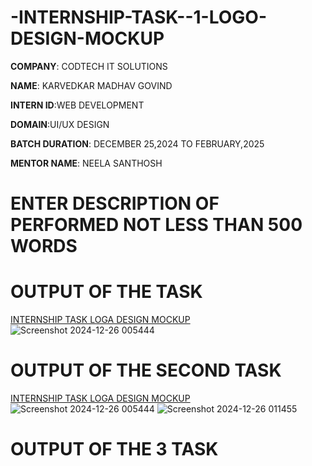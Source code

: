 # -INTERNSHIP-TASK--1-LOGO-DESIGN-MOCKUP

**COMPANY**: CODTECH IT SOLUTIONS

**NAME**: KARVEDKAR MADHAV GOVIND

**INTERN ID**:WEB DEVELOPMENT

**DOMAIN**:UI/UX DESIGN

**BATCH DURATION**: DECEMBER 25,2024 TO FEBRUARY,2025

**MENTOR NAME**: NEELA SANTHOSH

# ENTER DESCRIPTION OF PERFORMED NOT LESS THAN 500 WORDS


# OUTPUT OF THE TASK

[INTERNSHIP TASK LOGA DESIGN MOCKUP](https://search.brave.com/search?q=INTERNSHIP%20TASK%20LOGA%20DESIGN%20MOCKUP&summary=1&conversation=b7e2a32c9efb48fdf0c47c&spellcheck=0&source=alteredQueryOriginal)
![Screenshot 2024-12-26 005444](https://github.com/user-attachments/assets/770c640a-4d51-4ed8-a205-4b7bf76d8c40)

# OUTPUT OF THE SECOND TASK

[INTERNSHIP TASK LOGA DESIGN MOCKUP](https://search.brave.com/search?q=INTERNSHIP%20TASK%20LOGA%20DESIGN%20MOCKUP&summary=1&conversation=b7e2a32c9efb48fdf0c47c&spellcheck=0&source=alteredQueryOriginal)
![Screenshot 2024-12-26 005444](https://github.com/user-attachments/assets/770c640a-4d51-4ed8-a205-4b7bf76d8c40)
![Screenshot 2024-12-26 011455](https://github.com/user-attachments/assets/0421d4d9-b59e-4c72-903c-8f70083a72fa)

# OUTPUT OF THE 3 TASK 
